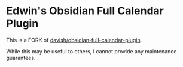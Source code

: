 # Edwin's Obsidian Full Calendar Plugin

This is a FORK of [davish/obsidian-full-calendar-plugin](https://github.com/davish/obsidian-full-calendar).

While this may be useful to others, I cannot provide any maintenance guarantees.
